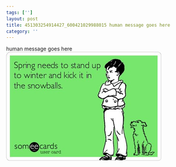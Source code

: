 ```yaml
---
tags: ['']
layout: post
title: 451303254914427_600421029988015 human message goes here
category: ''
---
```

human message goes here
![451303254914427_600421029988015](/uploads/2013-3-28-451303254914427_600421029988015-human-message-goes-here.jpg)
